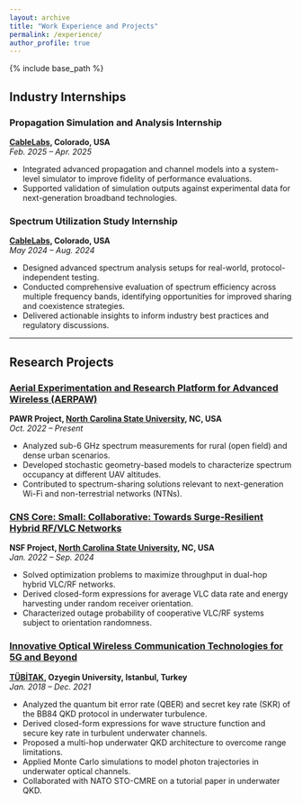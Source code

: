 ```yaml
---
layout: archive
title: "Work Experience and Projects"
permalink: /experience/
author_profile: true
---
```


{% include base_path %}

## Industry Internships

### Propagation Simulation and Analysis Internship  
**[CableLabs](https://www.cablelabs.com), Colorado, USA**  
*Feb. 2025 – Apr. 2025*  
- Integrated advanced propagation and channel models into a system-level simulator to improve fidelity of performance evaluations.  
- Supported validation of simulation outputs against experimental data for next-generation broadband technologies.  

### Spectrum Utilization Study Internship  
**[CableLabs](https://www.cablelabs.com), Colorado, USA**  
*May 2024 – Aug. 2024*  
- Designed advanced spectrum analysis setups for real-world, protocol-independent testing.  
- Conducted comprehensive evaluation of spectrum efficiency across multiple frequency bands, identifying opportunities for improved sharing and coexistence strategies.  
- Delivered actionable insights to inform industry best practices and regulatory discussions.  

---

## Research Projects

### [Aerial Experimentation and Research Platform for Advanced Wireless (AERPAW)](https://sites.google.com/site/iguvenc/funding?authuser=0)  
**PAWR Project, [North Carolina State University](https://www.ncsu.edu), NC, USA**  
*Oct. 2022 – Present*  
- Analyzed sub-6 GHz spectrum measurements for rural (open field) and dense urban scenarios.  
- Developed stochastic geometry-based models to characterize spectrum occupancy at different UAV altitudes.  
- Contributed to spectrum-sharing solutions relevant to next-generation Wi-Fi and non-terrestrial networks (NTNs).  

### [CNS Core: Small: Collaborative: Towards Surge-Resilient Hybrid RF/VLC Networks](https://www.nsf.gov/awardsearch/showAward?AWD_ID=1910153&HistoricalAwards=false)  
**NSF Project, [North Carolina State University](https://www.ncsu.edu), NC, USA**  
*Jan. 2022 – Sep. 2024*  
- Solved optimization problems to maximize throughput in dual-hop hybrid VLC/RF networks.  
- Derived closed-form expressions for average VLC data rate and energy harvesting under random receiver orientation.  
- Characterized outage probability of cooperative VLC/RF systems subject to orientation randomness.  

### [Innovative Optical Wireless Communication Technologies for 5G and Beyond](https://www.tubitak.gov.tr/en)  
**[TÜBİTAK](https://www.tubitak.gov.tr/en), Ozyegin University, Istanbul, Turkey**  
*Jan. 2018 – Dec. 2021*  
- Analyzed the quantum bit error rate (QBER) and secret key rate (SKR) of the BB84 QKD protocol in underwater turbulence.  
- Derived closed-form expressions for wave structure function and secure key rate in turbulent underwater channels.  
- Proposed a multi-hop underwater QKD architecture to overcome range limitations.  
- Applied Monte Carlo simulations to model photon trajectories in underwater optical channels.  
- Collaborated with NATO STO-CMRE on a tutorial paper in underwater QKD.  
